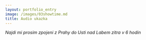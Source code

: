 ```yaml
---
layout: portfolio_entry
image: /images/03showtime.md
title: Audio ukazka
---
```


_Najdi mi prosim zpojeni z Prahy do Usti nad Labem zitra v 6 hodin_
